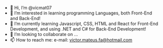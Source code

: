 - 👋 Hi, I’m @vicmat07
- 👀 I’m interested in learning programming Languages, both Front-End and Back-End!
- 🌱 I’m currently learning Javascript, CSS, HTML and React for Front-End Development, and using .NET and C# for Back-End Development!
- 💞️ I’m looking to collaborate on ...
- 📫 How to reach me: e-mail: victor.mateus.fa@hotmail.com

<!---
vicmat07/vicmat07 is a ✨ special ✨ repository because its `README.md` (this file) appears on your GitHub profile.
You can click the Preview link to take a look at your changes.
--->
